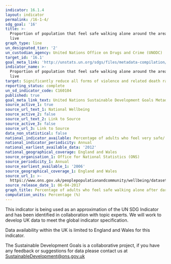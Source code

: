 ```yaml
---
indicator: 16.1.4
layout: indicator
permalink: /16-1-4/
sdg_goal: '16'
title: >-
  Proportion of population that feel safe walking alone around the area they
  live
graph_type: line
un_designated_tier: '2'
un_custodian_agency: United Nations Office on Drugs and Crime (UNODC)
target_id: '16.1'
goal_meta_link: 'http://unstats.un.org/sdgs/files/metadata-compilation/Metadata-Goal-16.pdf'
indicator_name: >-
  Proportion of population that feel safe walking alone around the area they
  live
target: Significantly reduce all forms of violence and related death rates everywhere
reporting_status: complete
un_sd_indicator_code: C160104
published: true
goal_meta_link_text: United Nations Sustainable Development Goals Metadata (pdf 1361kB)
source_active_1: true
source_url_text_1: National Wellbeing
source_active_2: false
source_url_text_2: Link to Source
source_active_3: false
source_url_3: Link to Source
data_non_statistical: false
national_indicator_available: Percentage of adults who feel very safe/ fairly safe walking alone after dark
national_indicator_periodicity: Annual
national_earliest_available_data: '2012'
national_geographical_coverage: England and Wales
source_organisation_1: Office for National Statistics (ONS)
source_periodicity_1: Annual
source_earliest_available_1: '2006'
source_geographical_coverage_1: England and Wales
source_url_1: >-
  https://www.ons.gov.uk/peoplepopulationandcommunity/wellbeing/datasets/measuringnationalwellbeingdomainsandmeasures
source_release_date_1: 06-04-2017
graph_title: Percentage of adults who feel safe walking alone after dark
computation_units: Percentage (%)
---
```

This indicator is being used as an approximation of the UN SDG Indicator and has been identified in collaboration with topic experts. We will work to develop UK data to meet the global indicator specification. 

Data availability within the UK is limited to England and Wales for this indicator.

The Sustainable Development Goals is a collaborative project, if you have any feedback or suggestions for data please contact us at <SustainableDevelopment@ons.gov.uk>

